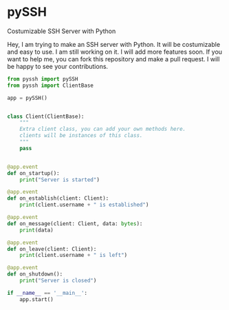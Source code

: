 # pySSH
 Costumizable SSH Server with Python

Hey, I am trying to make an SSH server with Python. It will be costumizable and easy to use. I am still working on it. I will add more features soon. If you want to help me, you can fork this repository and make a pull request. I will be happy to see your contributions.

```python
from pyssh import pySSH
from pyssh import ClientBase

app = pySSH()


class Client(ClientBase):
    """
    Extra client class, you can add your own methods here.
    clients will be instances of this class.
    """
    pass


@app.event
def on_startup():
    print("Server is started")

@app.event
def on_establish(client: Client):
    print(client.username + " is established")

@app.event
def on_message(client: Client, data: bytes):
    print(data)

@app.event
def on_leave(client: Client):
    print(client.username + " is left")

@app.event
def on_shutdown():
    print("Server is closed")

if __name__ == '__main__':
    app.start()

```